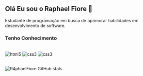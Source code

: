 ## Olá Eu sou o Raphael Fiore 👋

Estudante de programação em busca de aprimorar habilidades em desenvolvimento de software.

### Tenho Conhecimento

<div style="display: inline_block"><br />
  <img align="center" alt="html5" src="https://img.shields.io/badge/HTML5-E34F26?style=for-the-badge&logo=html5&logoColor=white" />
  <img align="center" alt="css3" src="https://img.shields.io/badge/CSS3-1572B6?style=for-the-badge&logo=css3&logoColor=white" />
  <img align="center" alt="css3" src="https://img.shields.io/badge/Lua-2C2D72?style=for-the-badge&logo=lua&logoColor=white" />
</div><br>

![R4phaelFiore GitHub stats](https://github-readme-stats.vercel.app/api?username=R4phaelFiore&show_icons=true&theme=transparent)
